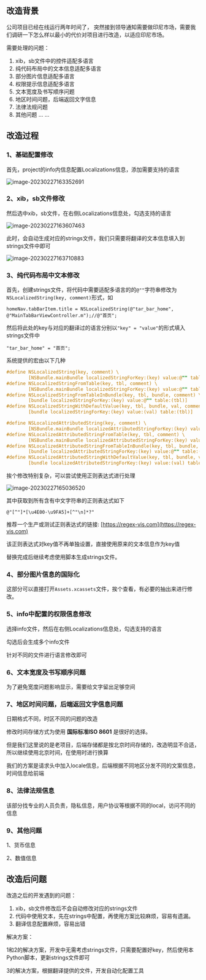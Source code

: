 ## 改造背景

公司项目已经在线运行两年时间了， 突然接到领导通知需要做印尼市场，需要我们调研一下怎么样以最小的代价对项目进行改造，以适应印尼市场。

需要处理的问题：

1. xib，sb文件中的控件适配多语言
2. 纯代码布局中的文本信息适配多语言
3. 部分图片信息适配多语言
4. 权限提示信息适配多语言
5. 文本宽度及书写顺序问题
6. 地区时间问题，后端返回文字信息
7. 法律法规问题
8. 其他问题 ... ...

## 改造过程

### 1、基础配置修改

首先，project的info内信息配置Localizations信息，添加需要支持的语言

![image-20230227163352691](http://xingyajie.oss-cn-hangzhou.aliyuncs.com/uPic/image-20230227163352691.png)

### 2、xib，sb文件修改

然后选中xib，sb文件，在右侧Localizations信息处，勾选支持的语言

![image-20230227163607463](http://xingyajie.oss-cn-hangzhou.aliyuncs.com/uPic/image-20230227163607463.png)

此时，会自动生成对应的strings文件，我们只需要将翻译的文本信息填入到strings文件中即可

![image-20230227163710883](http://xingyajie.oss-cn-hangzhou.aliyuncs.com/uPic/image-20230227163710883.png)

### 3、纯代码布局中文本修改

首先，创建strings文件，将代码中需要适配多语言的的`@""`字符串修改为` NSLocalizedString(key, comment)`形式，如

```
homeNav.tabBarItem.title = NSLocalizedString(@"tar_bar_home", @"MainTabBarViewController.m");//@"首页";
```

然后将此处的key与对应的翻译过的语言分别以`"key" = "value"`的形式填入strings文件中

```
"tar_bar_home" = "首页";
```

系统提供的宏由以下几种

```objective-c
#define NSLocalizedString(key, comment) \
	    [NSBundle.mainBundle localizedStringForKey:(key) value:@"" table:nil]
#define NSLocalizedStringFromTable(key, tbl, comment) \
	    [NSBundle.mainBundle localizedStringForKey:(key) value:@"" table:(tbl)]
#define NSLocalizedStringFromTableInBundle(key, tbl, bundle, comment) \
	    [bundle localizedStringForKey:(key) value:@"" table:(tbl)]
#define NSLocalizedStringWithDefaultValue(key, tbl, bundle, val, comment) \
	    [bundle localizedStringForKey:(key) value:(val) table:(tbl)]

#define NSLocalizedAttributedString(key, comment) \
	    [NSBundle.mainBundle localizedAttributedStringForKey:(key) value:@"" table:nil]
#define NSLocalizedAttributedStringFromTable(key, tbl, comment) \
	    [NSBundle.mainBundle localizedAttributedStringForKey:(key) value:@"" table:(tbl)]
#define NSLocalizedAttributedStringFromTableInBundle(key, tbl, bundle, comment) \
	    [bundle localizedAttributedStringForKey:(key) value:@"" table:(tbl)]
#define NSLocalizedAttributedStringWithDefaultValue(key, tbl, bundle, val, comment) \
	    [bundle localizedAttributedStringForKey:(key) value:(val) table:(tbl)]
```

挨个修改特别复杂，可以尝试使用正则表达式进行处理

![image-20230227165036520](http://xingyajie.oss-cn-hangzhou.aliyuncs.com/uPic/image-20230227165036520.png)

其中获取到所有含有中文字符串的正则表达式如下

```
@"[^"]*[\u4E00-\u9FA5]+[^"\n]*?"
```

推荐一个生产或测试正则表达式的链接: [https://regex-vis.com](https://regex-vis.com)

该正则表达式对key值不再单独设置，直接使用原来的文本信息作为key值

替换完成后继续考虑使用脚本生成strings文件。

### 4、部分图片信息的国际化

这部分可以直接打开`Assets.xcassets`文件，挨个查看，有必要的抽出来进行修改。

### 5、info中配置的权限信息修改

选择info文件，然后在右侧Localizations信息处，勾选支持的语言

勾选后会生成多个info文件

针对不同的文件进行语言修改即可

### 6、文本宽度及书写顺序问题

为了避免宽度问题影响显示，需要给文字留出足够空间

### 7、地区时间问题，后端返回文字信息问题

日期格式不同，时区不同的问题的改造

修改时间存储方式为使用 **国际标准ISO 8601** 是很好的选择。

但是我们这里说的是老项目，后端存储都是按北京时间存储的，改造明显不合适，所以继续使用北京时间，在使用时进行换算

我们的方案是请求头中加入locale信息，后端根据不同地区分发不同的文案信息，时间信息给前端

### 8、法律法规信息

该部分找专业的人员负责，隐私信息，用户协议等根据不同的local，访问不同的信息

### 9、其他问题

1、货币信息

2、数值信息

## 改造后问题

改造之后的开发遇到的问题：

1. xib，sb文件修改后不会自动修改对应的strings文件
2. 代码中使用文本，先在strings中配置，再使用方案比较麻烦，容易有遗漏。
3. 翻译信息配置麻烦，容易出错

解决方案：

1和2的解决方案，开发中无需考虑strings文件，只需要配置好key，然后使用本Python脚本，更新strings文件即可

3的解决方案，根据翻译提供的文件，开发自动化配置工具

